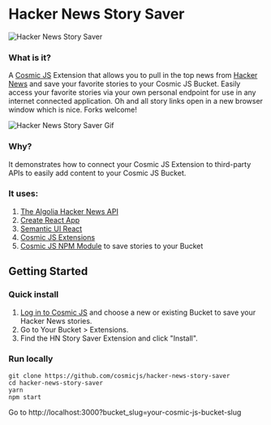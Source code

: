 # Hacker News Story Saver
![Hacker News Story Saver](https://cosmicjs.com/uploads/92d1fe20-6736-11e7-93bc-378cbd5c667a-hn-cosmic.jpg)
### What is it?
A [Cosmic JS](https://cosmicjs.com) Extension that allows you to pull in the top news from [Hacker News](https://news.ycombinator.com/) and save your favorite stories to your Cosmic JS Bucket.  Easily access your favorite stories via your own personal endpoint for use in any internet connected application.  Oh and all story links open in a new browser window which is nice. Forks welcome!

![Hacker News Story Saver Gif](https://cosmicjs.com/uploads/24ab0760-6737-11e7-aedc-4bbbfe350faa-hn-cosmic.gif)

### Why?
It demonstrates how to connect your Cosmic JS Extension to third-party APIs to easily add content to your Cosmic JS Bucket.

### It uses:
1. [The Algolia Hacker News API](https://hn.algolia.com/api)
2. [Create React App](https://github.com/facebookincubator/create-react-app)
3. [Semantic UI React](http://react.semantic-ui.com/)
4. [Cosmic JS Extensions](https://cosmicjs.com/extensions)
5. [Cosmic JS NPM Module](https://www.npmjs.com/package/cosmicjs) to save stories to your Bucket

## Getting Started
### Quick install
1. [Log in to Cosmic JS](https://cosmicjs.com) and choose a new or existing Bucket to save your Hacker News stories.
2. Go to Your Bucket > Extensions.
3. Find the HN Story Saver Extension and click "Install".
### Run locally
```
git clone https://github.com/cosmicjs/hacker-news-story-saver
cd hacker-news-story-saver
yarn
npm start
```
Go to http://localhost:3000?bucket_slug=your-cosmic-js-bucket-slug
